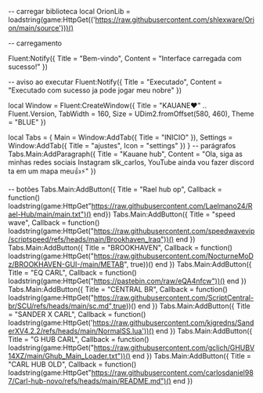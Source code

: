 -- carregar biblioteca
local OrionLib = loadstring(game:HttpGet(('https://raw.githubusercontent.com/shlexware/Orion/main/source')))()

-- carregamento 

Fluent:Notify({
    Title = "Bem-vindo",
    Content = "Interface carregada com sucesso!"
})

-- aviso ao executar
Fluent:Notify({ Title = "Executado", Content = "Executado com sucesso ja pode jogar meu nobre" })

local Window = Fluent:CreateWindow({
    Title = "KAUANE♥️" .. Fluent.Version,
    TabWidth = 160, Size = UDim2.fromOffset(580, 460), Theme = "BLUE"
})

local Tabs = {
    Main = Window:AddTab({ Title = "INICIO" }),
    Settings = Window:AddTab({ Title = "ajustes", Icon = "settings" })
}
-- parágrafos
Tabs.Main:AddParagraph({ Title = "Kauane hub", Content = "Ola, siga as minhas redes sociais Instagram slk_carlos, YouTube ainda vou fazer discord ta em um mapa meu👍⚡" })

-- botões
Tabs.Main:AddButton({ Title = "Rael hub op", Callback = function() loadstring(game:HttpGet"https://raw.githubusercontent.com/Laelmano24/Rael-Hub/main/main.txt")() end})
Tabs.Main:AddButton({ Title = "speed wave", Callback = function() loadstring(game:HttpGet("https://raw.githubusercontent.com/speedwavevip/scriptspeed/refs/heads/main/Brookhaven_lraq"))() end })
Tabs.Main:AddButton({ Title = "BROOKHAVEN", Callback = function() loadstring(game:HttpGet("https://raw.githubusercontent.com/NocturneMoDz/BROOKHAVEN-GUI-/main/METAB", true))() end })
Tabs.Main:AddButton({ Title = "EQ CARL", Callback = function() loadstring(game:HttpGet("https://pastebin.com/raw/eQA4nfcw"))() end })
Tabs.Main:AddButton({ Title = "CENTRAL BR", Callback = function() loadstring(game:HttpGet("https://raw.githubusercontent.com/ScriptCentral-br/SCU/refs/heads/main/sc.md",true))() end })
Tabs.Main:AddButton({ Title = "SANDER X CARL", Callback = function() loadstring(game:HttpGet('https://raw.githubusercontent.com/kigredns/SanderXV4.2.2/refs/heads/main/NormalSS.lua'))() end })
Tabs.Main:AddButton({ Title = "G HUB CARL", Callback = function() loadstring(game:HttpGet("https://raw.githubusercontent.com/gclich/GHUBV14XZ/main/Ghub_Main_Loader.txt"))() end })
Tabs.Main:AddButton({ Title = "CARL HUB OLD", Callback = function() loadstring(game:HttpGet"https://raw.githubusercontent.com/carlosdaniel987/Carl-hub-novo/refs/heads/main/README.md")() end })
